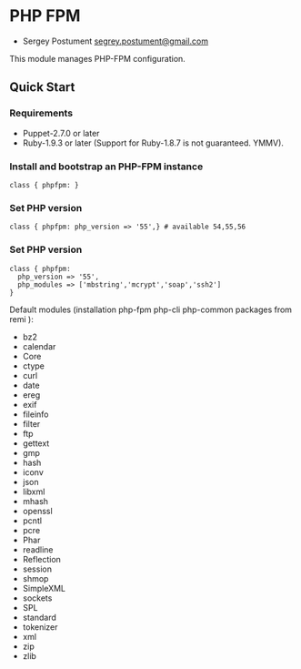 PHP FPM
======

* Sergey Postument <segrey.postument@gmail.com>

This module manages PHP-FPM configuration.

## Quick Start

### Requirements

* Puppet-2.7.0 or later
* Ruby-1.9.3 or later (Support for Ruby-1.8.7 is not guaranteed. YMMV).

### Install and bootstrap an PHP-FPM instance

```puppet
class { phpfpm: }
```

### Set PHP version

```puppet
class { phpfpm: php_version => '55',} # available 54,55,56
```
### Set PHP version

```puppet
class { phpfpm:
  php_version => '55',
  php_modules => ['mbstring','mcrypt','soap','ssh2']
}
```

Default modules (installation php-fpm php-cli php-common packages from remi ):

- bz2
- calendar
- Core
- ctype
- curl
- date
- ereg
- exif
- fileinfo
- filter
- ftp
- gettext
- gmp
- hash
- iconv
- json
- libxml
- mhash
- openssl
- pcntl
- pcre
- Phar
- readline
- Reflection
- session
- shmop
- SimpleXML
- sockets
- SPL
- standard
- tokenizer
- xml
- zip
- zlib